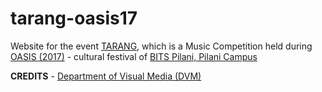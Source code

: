 # tarang-oasis17

Website for the event [TARANG](https://bits-oasis.org/tarang/), which is a Music Competition held during [OASIS (2017)](https://bits-oasis.org/) - cultural festival of [BITS Pilani, Pilani Campus](http://www.bits-pilani.ac.in/)

**CREDITS** - [Department of Visual Media (DVM)](https://github.com/dvm-bitspilani)

